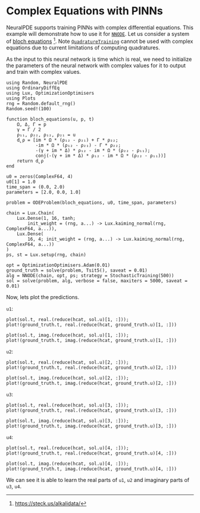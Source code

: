 # Complex Equations with PINNs

NeuralPDE supports training PINNs with complex differential equations. This example will demonstrate how to use it for [`NNODE`](@ref). Let us consider a system of [bloch equations](https://en.wikipedia.org/wiki/Bloch_equations) [^1]. Note [`QuadratureTraining`](@ref) cannot be used with complex equations due to current limitations of computing quadratures.

As the input to this neural network is time which is real, we need to initialize the parameters of the neural network with complex values for it to output and train with complex values.

```@example complex
using Random, NeuralPDE
using OrdinaryDiffEq
using Lux, OptimizationOptimisers
using Plots
rng = Random.default_rng()
Random.seed!(100)

function bloch_equations(u, p, t)
    Ω, Δ, Γ = p
    γ = Γ / 2
    ρ₁₁, ρ₂₂, ρ₁₂, ρ₂₁ = u
    d̢ρ = [im * Ω * (ρ₁₂ - ρ₂₁) + Γ * ρ₂₂;
           -im * Ω * (ρ₁₂ - ρ₂₁) - Γ * ρ₂₂;
           -(γ + im * Δ) * ρ₁₂ - im * Ω * (ρ₂₂ - ρ₁₁);
           conj(-(γ + im * Δ) * ρ₁₂ - im * Ω * (ρ₂₂ - ρ₁₁))]
    return d̢ρ
end

u0 = zeros(ComplexF64, 4)
u0[1] = 1.0
time_span = (0.0, 2.0)
parameters = [2.0, 0.0, 1.0]

problem = ODEProblem(bloch_equations, u0, time_span, parameters)

chain = Lux.Chain(
    Lux.Dense(1, 16, tanh;
        init_weight = (rng, a...) -> Lux.kaiming_normal(rng, ComplexF64, a...)),
    Lux.Dense(
        16, 4; init_weight = (rng, a...) -> Lux.kaiming_normal(rng, ComplexF64, a...))
)
ps, st = Lux.setup(rng, chain)

opt = OptimizationOptimisers.Adam(0.01)
ground_truth = solve(problem, Tsit5(), saveat = 0.01)
alg = NNODE(chain, opt, ps; strategy = StochasticTraining(500))
sol = solve(problem, alg, verbose = false, maxiters = 5000, saveat = 0.01)
```

Now, lets plot the predictions.

`u1`:

```@example complex
plot(sol.t, real.(reduce(hcat, sol.u)[1, :]));
plot!(ground_truth.t, real.(reduce(hcat, ground_truth.u)[1, :]))
```

```@example complex
plot(sol.t, imag.(reduce(hcat, sol.u)[1, :]));
plot!(ground_truth.t, imag.(reduce(hcat, ground_truth.u)[1, :]))
```

`u2`:

```@example complex
plot(sol.t, real.(reduce(hcat, sol.u)[2, :]));
plot!(ground_truth.t, real.(reduce(hcat, ground_truth.u)[2, :]))
```

```@example complex
plot(sol.t, imag.(reduce(hcat, sol.u)[2, :]));
plot!(ground_truth.t, imag.(reduce(hcat, ground_truth.u)[2, :]))
```

`u3`:

```@example complex
plot(sol.t, real.(reduce(hcat, sol.u)[3, :]));
plot!(ground_truth.t, real.(reduce(hcat, ground_truth.u)[3, :]))
```

```@example complex
plot(sol.t, imag.(reduce(hcat, sol.u)[3, :]));
plot!(ground_truth.t, imag.(reduce(hcat, ground_truth.u)[3, :]))
```

`u4`:

```@example complex
plot(sol.t, real.(reduce(hcat, sol.u)[4, :]));
plot!(ground_truth.t, real.(reduce(hcat, ground_truth.u)[4, :]))
```

```@example complex
plot(sol.t, imag.(reduce(hcat, sol.u)[4, :]));
plot!(ground_truth.t, imag.(reduce(hcat, ground_truth.u)[4, :]))
```

We can see it is able to learn the real parts of `u1`, `u2` and imaginary parts of `u3`, `u4`.

[^1]: https://steck.us/alkalidata/
